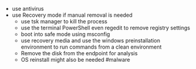 * use antivirus 
* use Recovery mode if manual removal is needed
	* use tsk manager to kill the process 
	* use the terminal PowerShell even regedit to remove registry settings
	* boot into safe mode using msconfig
	* use recovery media and use the windows preinstallation environment to run commands from a clean environment 
	* Remove the disk from the endpoint for analysis
	* OS reinstall might also be needed 
#malware 